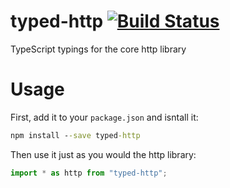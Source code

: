 typed-http [![Build Status](https://travis-ci.org/weswigham/typed-http.svg)](https://travis-ci.org/weswigham/typed-http)
============

TypeScript typings for the core http library

Usage
=====

First, add it to your `package.json` and isntall it:
```cmd
npm install --save typed-http
```

Then use it just as you would the http library:
```ts
import * as http from "typed-http";
```